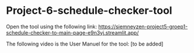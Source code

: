 # Project-6-schedule-checker-tool

Open the tool using the following link: https://siemneyzen-project5-groep1-schedule-checker-to-main-page-e9n3yj.streamlit.app/

The following video is the User Manuel for the tool: [to be added]
